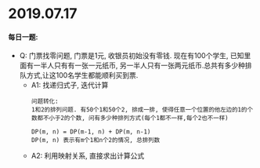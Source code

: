 # 2019.07.17

#### 每日一题:
- Q: 门票找零问题, 门票是1元, 收银员初始没有零钱. 现在有100个学生, 已知里面有一半人只有有一张一元纸币, 另一半人只有一张两元纸币.总共有多少种排队方式,让这100名学生都能顺利买到票.
    - A1: 找递归式子, 迭代计算
        ```
        问题转化:
        1和2的排列问题. 有50个1和50个2, 排成一排, 使得任意一个位置的他左边的1的个数都不小于2的个数, 问有多少种排列方式(每个1都不一样,每个2也不一样)
        
        DP(m, n) = DP(m-1, n) + DP(m, n-1)
        DP(m, n) 表示有m个1和n个2的情况, 总排列数
        ```
    - A2: 利用映射关系, 直接求出计算公式 
